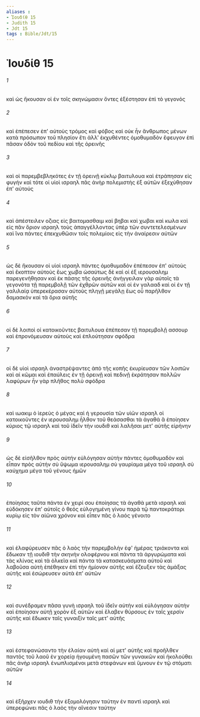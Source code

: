 ```yaml
---
aliases : 
- Ἰουδίθ 15
- Judith 15
- Jdt 15
tags : Bible/Jdt/15
---
```


# Ἰουδίθ 15

###### 1
καὶ ὡς ἤκουσαν οἱ ἐν τοῖς σκηνώμασιν ὄντες ἐξέστησαν ἐπὶ τὸ γεγονός
###### 2
καὶ ἐπέπεσεν ἐπ' αὐτοὺς τρόμος καὶ φόβος καὶ οὐκ ἦν ἄνθρωπος μένων κατὰ πρόσωπον τοῦ πλησίον ἔτι ἀλλ' ἐκχυθέντες ὁμοθυμαδὸν ἔφευγον ἐπὶ πᾶσαν ὁδὸν τοῦ πεδίου καὶ τῆς ὀρεινῆς
###### 3
καὶ οἱ παρεμβεβληκότες ἐν τῇ ὀρεινῇ κύκλῳ βαιτυλουα καὶ ἐτράπησαν εἰς φυγήν καὶ τότε οἱ υἱοὶ ισραηλ πᾶς ἀνὴρ πολεμιστὴς ἐξ αὐτῶν ἐξεχύθησαν ἐπ' αὐτούς
###### 4
καὶ ἀπέστειλεν οζιας εἰς βαιτομασθαιμ καὶ βηβαι καὶ χωβαι καὶ κωλα καὶ εἰς πᾶν ὅριον ισραηλ τοὺς ἀπαγγέλλοντας ὑπὲρ τῶν συντετελεσμένων καὶ ἵνα πάντες ἐπεκχυθῶσιν τοῖς πολεμίοις εἰς τὴν ἀναίρεσιν αὐτῶν
###### 5
ὡς δὲ ἤκουσαν οἱ υἱοὶ ισραηλ πάντες ὁμοθυμαδὸν ἐπέπεσον ἐπ' αὐτοὺς καὶ ἔκοπτον αὐτοὺς ἕως χωβα ὡσαύτως δὲ καὶ οἱ ἐξ ιερουσαλημ παρεγενήθησαν καὶ ἐκ πάσης τῆς ὀρεινῆς ἀνήγγειλαν γὰρ αὐτοῖς τὰ γεγονότα τῇ παρεμβολῇ τῶν ἐχθρῶν αὐτῶν καὶ οἱ ἐν γαλααδ καὶ οἱ ἐν τῇ γαλιλαίᾳ ὑπερεκέρασαν αὐτοὺς πληγῇ μεγάλῃ ἕως οὗ παρῆλθον δαμασκὸν καὶ τὰ ὅρια αὐτῆς
###### 6
οἱ δὲ λοιποὶ οἱ κατοικοῦντες βαιτυλουα ἐπέπεσαν τῇ παρεμβολῇ ασσουρ καὶ ἐπρονόμευσαν αὐτοὺς καὶ ἐπλούτησαν σφόδρα
###### 7
οἱ δὲ υἱοὶ ισραηλ ἀναστρέψαντες ἀπὸ τῆς κοπῆς ἐκυρίευσαν τῶν λοιπῶν καὶ αἱ κῶμαι καὶ ἐπαύλεις ἐν τῇ ὀρεινῇ καὶ πεδινῇ ἐκράτησαν πολλῶν λαφύρων ἦν γὰρ πλῆθος πολὺ σφόδρα
###### 8
καὶ ιωακιμ ὁ ἱερεὺς ὁ μέγας καὶ ἡ γερουσία τῶν υἱῶν ισραηλ οἱ κατοικοῦντες ἐν ιερουσαλημ ἦλθον τοῦ θεάσασθαι τὰ ἀγαθά ἃ ἐποίησεν κύριος τῷ ισραηλ καὶ τοῦ ἰδεῖν τὴν ιουδιθ καὶ λαλῆσαι μετ' αὐτῆς εἰρήνην
###### 9
ὡς δὲ εἰσῆλθον πρὸς αὐτήν εὐλόγησαν αὐτὴν πάντες ὁμοθυμαδὸν καὶ εἶπαν πρὸς αὐτήν σὺ ὕψωμα ιερουσαλημ σὺ γαυρίαμα μέγα τοῦ ισραηλ σὺ καύχημα μέγα τοῦ γένους ἡμῶν
###### 10
ἐποίησας ταῦτα πάντα ἐν χειρί σου ἐποίησας τὰ ἀγαθὰ μετὰ ισραηλ καὶ εὐδόκησεν ἐπ' αὐτοῖς ὁ θεός εὐλογημένη γίνου παρὰ τῷ παντοκράτορι κυρίῳ εἰς τὸν αἰῶνα χρόνον καὶ εἶπεν πᾶς ὁ λαός γένοιτο
###### 11
καὶ ἐλαφύρευσεν πᾶς ὁ λαὸς τὴν παρεμβολὴν ἐφ' ἡμέρας τριάκοντα καὶ ἔδωκαν τῇ ιουδιθ τὴν σκηνὴν ολοφέρνου καὶ πάντα τὰ ἀργυρώματα καὶ τὰς κλίνας καὶ τὰ ὁλκεῖα καὶ πάντα τὰ κατασκευάσματα αὐτοῦ καὶ λαβοῦσα αὐτὴ ἐπέθηκεν ἐπὶ τὴν ἡμίονον αὐτῆς καὶ ἔζευξεν τὰς ἁμάξας αὐτῆς καὶ ἐσώρευσεν αὐτὰ ἐπ' αὐτῶν
###### 12
καὶ συνέδραμεν πᾶσα γυνὴ ισραηλ τοῦ ἰδεῖν αὐτὴν καὶ εὐλόγησαν αὐτὴν καὶ ἐποίησαν αὐτῇ χορὸν ἐξ αὐτῶν καὶ ἔλαβεν θύρσους ἐν ταῖς χερσὶν αὐτῆς καὶ ἔδωκεν ταῖς γυναιξὶν ταῖς μετ' αὐτῆς
###### 13
καὶ ἐστεφανώσαντο τὴν ἐλαίαν αὐτὴ καὶ αἱ μετ' αὐτῆς καὶ προῆλθεν παντὸς τοῦ λαοῦ ἐν χορείᾳ ἡγουμένη πασῶν τῶν γυναικῶν καὶ ἠκολούθει πᾶς ἀνὴρ ισραηλ ἐνωπλισμένοι μετὰ στεφάνων καὶ ὕμνουν ἐν τῷ στόματι αὐτῶν
###### 14
καὶ ἐξῆρχεν ιουδιθ τὴν ἐξομολόγησιν ταύτην ἐν παντὶ ισραηλ καὶ ὑπερεφώνει πᾶς ὁ λαὸς τὴν αἴνεσιν ταύτην
